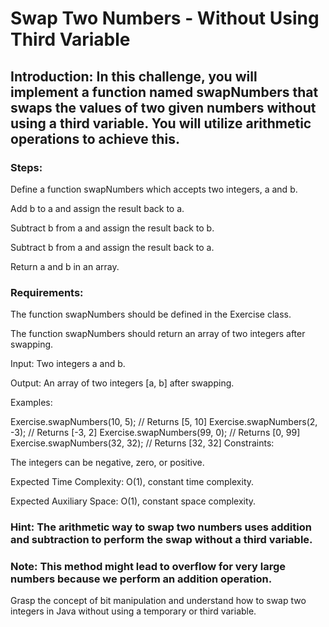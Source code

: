# Swap Two Numbers - Without Using Third Variable
## Introduction: In this challenge, you will implement a function named swapNumbers that swaps the values of two given numbers without using a third variable. You will utilize arithmetic operations to achieve this.

### Steps:

Define a function swapNumbers which accepts two integers, a and b.

Add b to a and assign the result back to a.

Subtract b from a and assign the result back to b.

Subtract b from a and assign the result back to a.

Return a and b in an array.

### Requirements:

The function swapNumbers should be defined in the Exercise class.

The function swapNumbers should return an array of two integers after swapping.

Input: Two integers a and b.

Output: An array of two integers [a, b] after swapping.

Examples:

Exercise.swapNumbers(10, 5); // Returns [5, 10]
Exercise.swapNumbers(2, -3); // Returns [-3, 2]
Exercise.swapNumbers(99, 0); // Returns [0, 99]
Exercise.swapNumbers(32, 32); // Returns [32, 32]
Constraints:

The integers can be negative, zero, or positive.

Expected Time Complexity: O(1), constant time complexity.

Expected Auxiliary Space: O(1), constant space complexity.

### Hint: The arithmetic way to swap two numbers uses addition and subtraction to perform the swap without a third variable.

### Note: This method might lead to overflow for very large numbers because we perform an addition operation.

Grasp the concept of bit manipulation and understand how to swap two integers in Java without using a temporary or third variable.